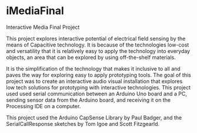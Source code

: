 # iMediaFinal
Interactive Media Final Project

This project explores interactive potential of electrical field sensing by the means of Capacitive technology.
It is because of the technologies low-cost and versatility that it is relatively easy to apply the technology
into everyday objects, an area that can be explored by using off-the-shelf materials.

It is the simplification of the technology that makes it inclusive to all and paves the way for exploring easy
to apply prototyping tools. The goal of this project was to create an interactive audio visual installation that
explores low tech solutions for prototyping with interactive technologies. This project used used serial communication
between an Arduino Uno board and a PC, sending sensor data from the Arduino board, and receiving it on the Processing IDE on a computer.

This project used the Arduino CapSense Library by Paul Badger, and the SerialCallResponse sketches by Tom Igoe and Scott Fitzgearld.
